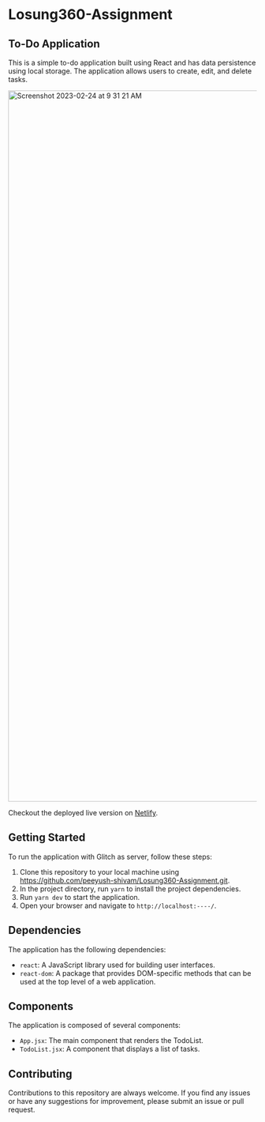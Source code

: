 # Losung360-Assignment

## To-Do Application
This is a simple to-do application built using React and has data persistence using local storage. The application allows users to create, edit, and delete tasks.

<img width="1440" alt="Screenshot 2023-02-24 at 9 31 21 AM" src="https://user-images.githubusercontent.com/114471571/221091009-6a8fc7cc-f66f-4ee3-a7b2-ba6bdcff8bd3.png">

Checkout the deployed live version on [Netlify](https://delicate-gnome-59fef0.netlify.app/).


## Getting Started

To run the application with Glitch as server, follow these steps:

1. Clone this repository to your local machine using https://github.com/peeyush-shivam/Losung360-Assignment.git.
2. In the project directory, run `yarn` to install the project dependencies.
3. Run `yarn dev` to start the application.
4. Open your browser and navigate to `http://localhost:----/`.


## Dependencies

The application has the following dependencies:

- `react`: A JavaScript library used for building user interfaces.
- `react-dom`: A package that provides DOM-specific methods that can be used at the top level of a web application.

## Components

The application is composed of several components:

- `App.jsx`: The main component that renders the TodoList.
- `TodoList.jsx`: A component that displays a list of tasks.

## Contributing

Contributions to this repository are always welcome. If you find any issues or have any suggestions for improvement, please submit an issue or pull request.
